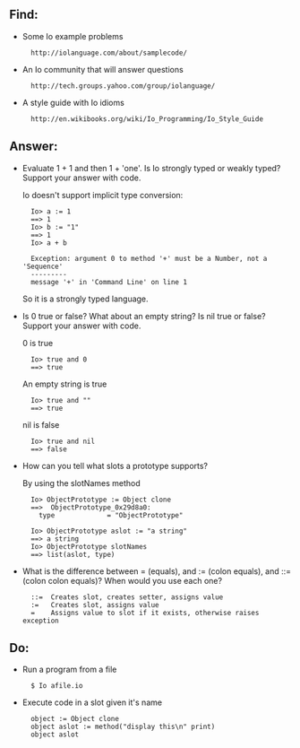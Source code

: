 ## Find: ##

- Some Io example problems

        http://iolanguage.com/about/samplecode/
        
- An Io community that will answer questions
    
        http://tech.groups.yahoo.com/group/iolanguage/
        
- A style guide with Io idioms

        http://en.wikibooks.org/wiki/Io_Programming/Io_Style_Guide
        
## Answer: ##

- Evaluate 1 + 1 and then 1 + 'one'. Is Io strongly typed or weakly typed? Support your answer with code.

    Io doesn't support implicit type conversion:

        Io> a := 1
        ==> 1
        Io> b := "1"
        ==> 1
        Io> a + b

        Exception: argument 0 to method '+' must be a Number, not a 'Sequence'
        ---------
        message '+' in 'Command Line' on line 1

    So it is a strongly typed language.

- Is 0 true or false? What about an empty string? Is nil true or false? Support your answer with code.

    0 is true
    
        Io> true and 0
        ==> true
    
    An empty string is true
    
        Io> true and ""
        ==> true
        
    nil is false
    
        Io> true and nil
        ==> false

- How can you tell what slots a prototype supports?

    By using the slotNames method
    
        Io> ObjectPrototype := Object clone
        ==>  ObjectPrototype_0x29d8a0:
          type             = "ObjectPrototype"

        Io> ObjectPrototype aslot := "a string"
        ==> a string
        Io> ObjectPrototype slotNames
        ==> list(aslot, type)

- What is the difference between = (equals), and := (colon equals), and ::= (colon colon equals)? When would you use each one?

        ::=	 Creates slot, creates setter, assigns value
        :=	 Creates slot, assigns value    
        =	 Assigns value to slot if it exists, otherwise raises exception

## Do: ##

- Run a program from a file

        $ Io afile.io

- Execute code in a slot given it's name

        object := Object clone
        object aslot := method("display this\n" print)
        object aslot